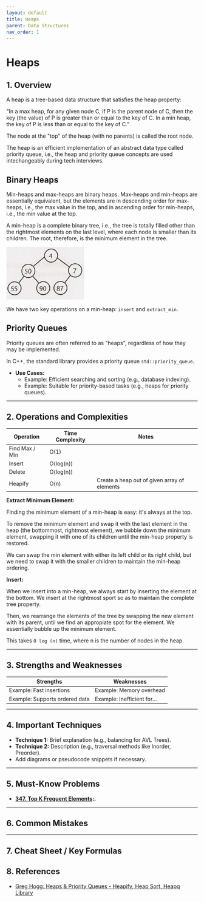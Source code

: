 ```yaml
---
layout: default
title: Heaps
parent: Data Structures
nav_order: 1
---
```


# Heaps

## **1. Overview**

A heap is a tree-based data structure that satisfies the heap property:

"In a max heap, for any given node C, if P is the parent node of C, then the key (the value) of P is greater than or equal to the key of C. In a min heap, the key of P is less than or equal to the key of C."

The node at the "top" of the heap (with no parents) is called the root node.

The heap is an efficient implementation of an abstract data type called priority queue, i.e., the heap and priority queue concepts are used intechangeably during tech interviews.

## Binary Heaps

Min-heaps and max-heaps are binary heaps. Max-heaps and min-heaps are essentially equivalent, but the elements are in descending order for max-heaps, i.e., the max value in the top, and in ascending order for min-heaps, i.e., the min value at the top.

A min-heap is a complete binary tree, i.e., the tree is totally filled other than the rightmost elements on the last level, where each node is smaller than its children. The root, therefore, is the minimum element in the tree.

![min_heap](../../assets/img/min_heap.png)

We have two key operations on a min-heap: `insert` and `extract_min`.

## Priority Queues

Priority queues are often referred to as "heaps", regardless of how they may
be implemented.

In C++, the standard library provides a priority queue `std::priority_queue`.

* **Use Cases:** 
  * Example: Efficient searching and sorting (e.g., database indexing).
  * Example: Suitable for priority-based tasks (e.g., heaps for priority queues).

---

## **2. Operations and Complexities**

| Operation      | Time Complexity | Notes                                      |
|----------------|-----------------|--------------------------------------------|
| Find Max / Min | O(1)            |                                            |
| Insert         | O(log(n))       |                                            |
| Delete         | O(log(n))       |                                            |
| Heapify        | O(n)            | Create a heap out of given array of elements |

**Extract Minimum Element:**

Finding the minimum element of a min-heap is easy: it's always at the top.

To remove the minimum element and swap it with the last element in the heap (the bottommost, rightmost element), we bubble down the minimum element, swapping it with one of its children until the min-heap property is restored.

We can swap the min element with either its left child or its right child, but we need to swap it with the smaller children to maintain the min-heap ordering.

**Insert:**

When we insert into a min-heap, we always start by inserting the element at the bottom. We insert at the rightmost sport so as to maintain the complete tree property.

Then, we rearrange the elements of the tree by swapping the new element with its parent, until we find an appropiate spot for the element. We essentially bubble up the minimum element.

This takes `O log (n)` time, where n is the number of nodes in the heap.

---

## **3. Strengths and Weaknesses**

| **Strengths**                | **Weaknesses**                |
|------------------------------|------------------------------|
| Example: Fast insertions      | Example: Memory overhead     |
| Example: Supports ordered data| Example: Inefficient for...  |

---

## **4. Important Techniques**

* **Technique 1:** Brief explanation (e.g., balancing for AVL Trees).
* **Technique 2:** Description (e.g., traversal methods like Inorder, Preorder).
* Add diagrams or pseudocode snippets if necessary.

---

## **5. Must-Know Problems**

* **[347. Top K Frequent Elements](https://leetcode.com/problems/top-k-frequent-elements/):.**

---

## **6. Common Mistakes**


---

## **7. Cheat Sheet / Key Formulas**


## **8. References**

* [Greg Hogg: Heaps & Priority Queues - Heapify, Heap Sort, Heapq Library](https://www.youtube.com/watch?v=E2v9hBgG6gE&list=PLKYEe2WisBTFEr6laH5bR2J19j7sl5O8R&index=10&ab_channel=GregHogg)
<!-- * https://www.techinterviewhandbook.org/algorithms/heap/ -->
